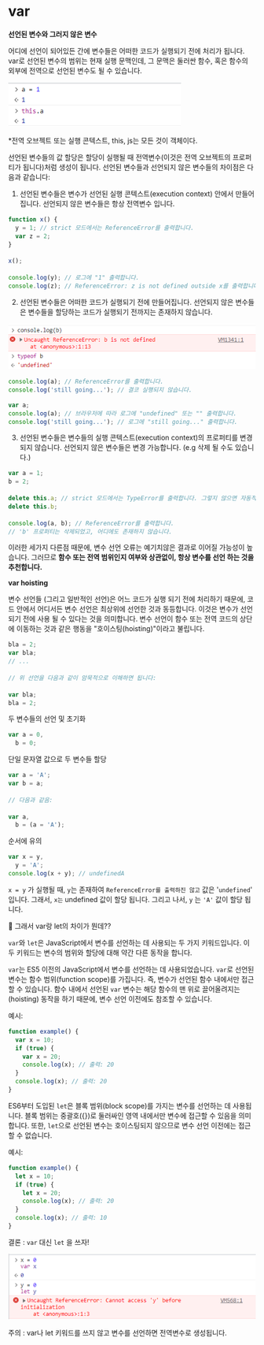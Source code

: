 # var

**선언된 변수와 그러지 않은 변수**

어디에 선언이 되어있든 간에 변수들은 어떠한 코드가 실행되기 전에 처리가 됩니다. var로 선언된 변수의 범위는 현재 실행 문맥인데, 그 문맥은 둘러싼 함수, 혹은 함수의 외부에 전역으로 선언된 변수도 될 수 있습니다.

![Alt text](sss.png)

\*전역 오브젝트 또는 실행 콘텍스트, this, js는 모든 것이 객체이다.

선언된 변수들의 값 할당은 할당이 실행될 때 전역변수(이것은 전역 오브젝트의 프로퍼티가 됩니다)처럼 생성이 됩니다. 선언된 변수들과 선언되지 않은 변수들의 차이점은 다음과 같습니다:

1. 선언된 변수들은 변수가 선언된 실행 콘텍스트(execution context) 안에서 만들어집니다. 선언되지 않은 변수들은 항상 전역변수 입니다.

```jsx
function x() {
  y = 1; // strict 모드에서는 ReferenceError를 출력합니다.
  var z = 2;
}

x();

console.log(y); // 로그에 "1" 출력합니다.
console.log(z); // ReferenceError: z is not defined outside x를 출력합니다.
```

2. 선언된 변수들은 어떠한 코드가 실행되기 전에 만들어집니다. 선언되지 않은 변수들은 변수들을 할당하는 코드가 실행되기 전까지는 존재하지 않습니다.

![Alt text](ssss.png)

```jsx
console.log(a); // ReferenceError를 출력합니다.
console.log('still going...'); // 결코 실행되지 않습니다.
```

```jsx
var a;
console.log(a); // 브라우저에 따라 로그에 "undefined" 또는 "" 출력합니다.
console.log('still going...'); // 로그에 "still going..." 출력합니다.
```

3. 선언된 변수들은 변수들의 실행 콘텍스트(execution context)의 프로퍼티를 변경되지 않습니다. 선언되지 않은 변수들은 변경 가능합니다. (e.g 삭제 될 수도 있습니다.)

```jsx
var a = 1;
b = 2;

delete this.a; // strict 모드에서는 TypeError를 출력합니다. 그렇지 않으면 자동적으로 실패합니다.
delete this.b;

console.log(a, b); // ReferenceError를 출력합니다.
// 'b' 프로퍼티는 삭제되었고, 어디에도 존재하지 않습니다.
```

이러한 세가지 다른점 때문에, 변수 선언 오류는 예기치않은 결과로 이어질 가능성이 높습니다. 그러므로 **함수 또는 전역 범위인지 여부와 상관없이, 항상 변수를 선언 하는 것을 추천합니다.**

**var hoisting**

변수 선언들 (그리고 일반적인 선언)은 어느 코드가 실행 되기 전에 처리하기 때문에, 코드 안에서 어디서든 변수 선언은 최상위에 선언한 것과 동등합니다. 이것은 변수가 선언되기 전에 사용 될 수 있다는 것을 의미합니다. 변수 선언이 함수 또는 전역 코드의 상단에 이동하는 것과 같은 행동을 "호이스팅(hoisting)"이라고 불립니다.

```jsx
bla = 2;
var bla;
// ...

// 위 선언을 다음과 같이 암묵적으로 이해하면 됩니다:

var bla;
bla = 2;
```

두 변수들의 선언 및 초기화

```jsx
var a = 0,
  b = 0;
```

단일 문자열 값으로 두 변수들 할당

```jsx
var a = 'A';
var b = a;

// 다음과 같음:

var a,
  b = (a = 'A');
```

순서에 유의

```jsx
var x = y,
  y = 'A';
console.log(x + y); // undefinedA
```

`x = y` 가 실행될 때, `y`는 존재하여 `ReferenceError를 출력하진 않고` 값은 '`undefined`' 입니다. 그래서, `x는` undefined 값이 할당 됩니다. 그리고 나서, `y` 는 `'A'` 값이 할당 됩니다.

<aside>
📢 그래서 var랑 let의 차이가 뭔데??

</aside>

`var`와 `let`은 JavaScript에서 변수를 선언하는 데 사용되는 두 가지 키워드입니다. 이 두 키워드는 변수의 범위와 할당에 대해 약간 다른 동작을 합니다.

`var`는 ES5 이전의 JavaScript에서 변수를 선언하는 데 사용되었습니다. `var`로 선언된 변수는 함수 범위(function scope)를 가집니다. 즉, 변수가 선언된 함수 내에서만 접근할 수 있습니다. 함수 내에서 선언된 `var` 변수는 해당 함수의 맨 위로 끌어올려지는(hoisting) 동작을 하기 때문에, 변수 선언 이전에도 참조할 수 있습니다.

예시:

```jsx
function example() {
  var x = 10;
  if (true) {
    var x = 20;
    console.log(x); // 출력: 20
  }
  console.log(x); // 출력: 20
}
```

ES6부터 도입된 `let`은 블록 범위(block scope)를 가지는 변수를 선언하는 데 사용됩니다. 블록 범위는 중괄호({})로 둘러싸인 영역 내에서만 변수에 접근할 수 있음을 의미합니다. 또한, `let`으로 선언된 변수는 호이스팅되지 않으므로 변수 선언 이전에는 접근할 수 없습니다.

예시:

```jsx
function example() {
  let x = 10;
  if (true) {
    let x = 20;
    console.log(x); // 출력: 20
  }
  console.log(x); // 출력: 10
}
```

결론 : `var` 대신 `let` 을 쓰자!

![Alt text](rrr.png)

주의 : var나 let 키워드를 쓰지 않고 변수를 선언하면 전역변수로 생성됩니다.
